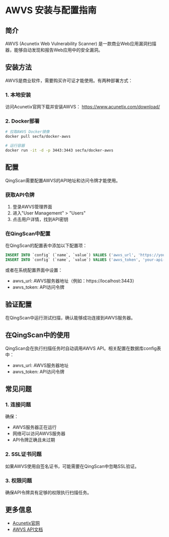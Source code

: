 # AWVS 安装与配置指南

## 简介

AWVS (Acunetix Web Vulnerability Scanner) 是一款商业Web应用漏洞扫描器，能够自动发现和报告Web应用中的安全漏洞。

## 安装方法

AWVS是商业软件，需要购买许可证才能使用。有两种部署方式：

### 1. 本地安装

访问Acunetix官网下载并安装AWVS：
https://www.acunetix.com/download/

### 2. Docker部署

```bash
# 拉取AWVS Docker镜像
docker pull secfa/docker-awvs

# 运行容器
docker run -it -d -p 3443:3443 secfa/docker-awvs
```

## 配置

QingScan需要配置AWVS的API地址和访问令牌才能使用。

### 获取API令牌

1. 登录AWVS管理界面
2. 进入"User Management" > "Users"
3. 点击用户详情，找到API密钥

### 在QingScan中配置

在QingScan的配置表中添加以下配置项：

```sql
INSERT INTO `config` (`name`, `value`) VALUES ('awvs_url', 'https://your-awvs-server:3443');
INSERT INTO `config` (`name`, `value`) VALUES ('awvs_token', 'your-api-token');
```

或者在系统配置界面中设置：

- awvs_url: AWVS服务器地址（例如：https://localhost:3443）
- awvs_token: API访问令牌

## 验证配置

在QingScan中运行测试扫描，确认能够成功连接到AWVS服务器。

## 在QingScan中的使用

QingScan会在执行扫描任务时自动调用AWVS API。相关配置在数据库config表中：
- awvs_url: AWVS服务器地址
- awvs_token: API访问令牌

## 常见问题

### 1. 连接问题

确保：
- AWVS服务器正在运行
- 网络可以访问AWVS服务器
- API令牌正确且未过期

### 2. SSL证书问题

如果AWVS使用自签名证书，可能需要在QingScan中忽略SSL验证。

### 3. 权限问题

确保API令牌具有足够的权限执行扫描任务。

## 更多信息

- [Acunetix官网](https://www.acunetix.com/)
- [AWVS API文档](https://github.com/acunetix/acunetix-api-documentation)